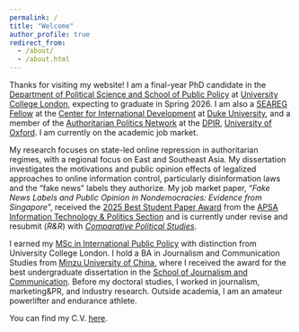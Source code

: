 ```yaml
---
permalink: /
title: "Welcome"
author_profile: true
redirect_from: 
  - /about/
  - /about.html
---
```


Thanks for visiting my website! I am a final-year PhD candidate in the [Department of Political Science and School of Public Policy](https://www.ucl.ac.uk/social-historical-sciences/political-science) at [University College London](https://www.ucl.ac.uk/), expecting to graduate in Spring 2026. I am also a [SEAREG Fellow](https://dcid.sanford.duke.edu/seareg-fellows/) at the [Center for International Development](https://dcid.sanford.duke.edu/) at [Duke University](https://duke.edu/), and a member of the [Authoritarian Politics Network](https://www.politics.ox.ac.uk/research-centre/authoritarian-politics-network/oxford-authoritarian-politics-network) at the [DPIR](https://www.politics.ox.ac.uk/), [University of Oxford](https://www.ox.ac.uk/). I am currently on the academic job market.

My research focuses on state-led online repression in authoritarian regimes, with a regional focus on East and Southeast Asia. My dissertation investigates the motivations and public opinion effects of legalized approaches to online information control, particularly disinformation laws and the “fake news” labels they authorize. My job market paper, “*Fake News Labels and Public Opinion in Nondemocracies: Evidence from Singapore*”, received the [2025 Best Student Paper Award](https://apsanet.org/membership/organized-sections/organized-section-awards/past-awards/section-18/) from the [APSA Information Technology & Politics Section](https://apsanet.org/membership/organized-sections/section18/) and is currently under revise and resubmit (*R&R*) with [*Comparative Political Studies*](https://journals.sagepub.com/home/cps).

I earned my [MSc in International Public Policy](https://www.ucl.ac.uk/social-historical-sciences/political-science/study/postgraduate-taught/international-public-policy-msc) with distinction from University College London. I hold a BA in Journalism and Communication Studies from [Minzu University of China](https://www.muc.edu.cn/), where I received the award for the best undergraduate dissertation in the [School of Journalism and Communication](https://xinchuan.muc.edu.cn/). Before my doctoral studies, I worked in journalism, marketing&PR, and industry research. Outside academia, I am an amateur powerlifter and endurance athlete. 

You can find my C.V. [here](https://www.dropbox.com/scl/fi/soh4te3q7jo46mnqetx3p/Curriculum_Vitae_Yilin_Su.pdf?rlkey=4jsujsrbzm28rp8x2qdiejjvz&dl=0).
